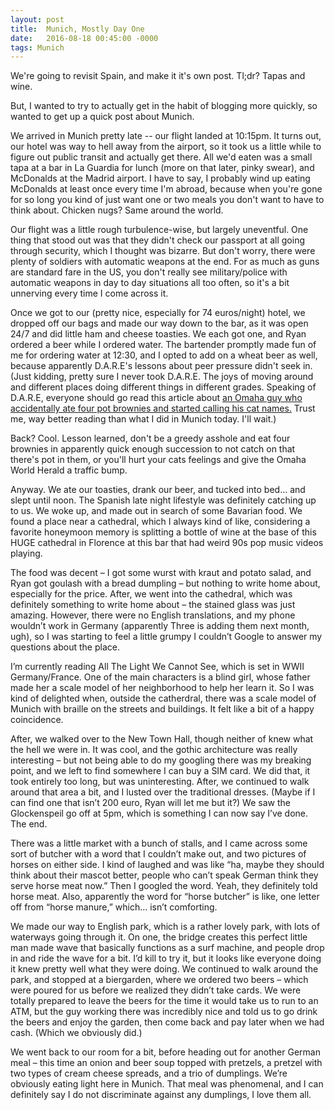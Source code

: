 ```yaml
---
layout: post
title:  Munich, Mostly Day One
date:   2016-08-18 00:45:00 -0000
tags: Munich
---
```


We're going to revisit Spain, and make it it's own post. Tl;dr? Tapas and wine.

But, I wanted to try to actually get in the habit of blogging more quickly, so wanted to get up a quick post about Munich.

We arrived in Munich pretty late -- our flight landed at 10:15pm. It turns out, our hotel was way to hell away from the airport, so it took us a little while to figure out public transit and actually get there. All we'd eaten was a small tapa at a bar in La Guardia for lunch (more on that later, pinky swear), and McDonalds at the Madrid airport. I have to say, I probably wind up eating McDonalds at least once every time I'm abroad, because when you're gone for so long you kind of just want one or two meals you don't want to have to think about. Chicken nugs? Same around the world. 

Our flight was a little rough turbulence-wise, but largely uneventful. One thing that stood out was that they didn't check our passport at all going through security, which I thought was bizarre. But don't worry, there were plenty of soldiers with automatic weapons at the end. For as much as guns are standard fare in the US, you don't really see military/police with automatic weapons in day to day situations all too often, so it's a bit unnerving every time I come across it. 

Once we got to our (pretty nice, especially for 74 euros/night) hotel, we dropped off our bags and made our way down to the bar, as it was open 24/7 and did little ham and cheese toasties. We each got one, and Ryan ordered a beer while I ordered water. The bartender promptly made fun of me for ordering water at 12:30, and I opted to add on a wheat beer as well, because apparently D.A.R.E's lessons about peer pressure didn't seek in. (Just kidding, pretty sure I never took D.A.R.E. The joys of moving around and different places doing different things in different grades. Speaking of D.A.R.E, everyone should go read this article about [an Omaha guy who accidentally ate four pot brownies and started calling his cat names.](http://www.omaha.com/news/metro/omaha-dad-finds-pot-brownies-eats-of-them-says-mean/article_385099cc-649c-11e6-86a8-4728d60cb7fe.html) Trust me, way better reading than what I did in Munich today. I'll wait.)

Back? Cool. Lesson learned, don't be a greedy asshole and eat four brownies in apparently quick enough succession to not catch on that there's pot in them, or you'll hurt your cats feelings and give the Omaha World Herald a traffic bump. 

Anyway. We ate our toasties, drank our beer, and tucked into bed… and slept until noon. The Spanish late night lifestyle was definitely catching up to us. We woke up, and made out in search of some Bavarian food. We found a place near a cathedral, which I always kind of like, considering a favorite honeymoon memory is splitting a bottle of wine at the base of this HUGE cathedral in Florence at this bar that had weird 90s pop music videos playing. 

The food was decent – I got some wurst with kraut and potato salad, and Ryan got goulash with a bread dumpling – but nothing to write home about, especially for the price. After, we went into the cathedral, which was definitely something to write home about – the stained glass was just amazing. However, there were no English translations, and my phone wouldn’t work in Germany (apparently Three is adding them next month, ugh), so I was starting to feel a little grumpy I couldn’t Google to answer my questions about the place. 

I’m currently reading All The Light We Cannot See, which is set in WWII Germany/France. One of the main characters is a blind girl, whose father made her a scale model of her neighborhood to help her learn it. So I was kind of delighted when, outside the catherdral, there was a scale model of Munich with braille on the streets and buildings. It felt like a bit of a happy coincidence. 

After, we walked over to the New Town Hall, though neither of knew what the hell we were in. It was cool, and the gothic architecture was really interesting – but not being able to do my googling there was my breaking point, and we left to find somewhere I can buy a SIM card. We did that, it took entirely too long, but was uninteresting. After, we continued to walk around that area a bit, and I lusted over the traditional dresses. (Maybe if I can find one that isn’t 200 euro, Ryan will let me but it?) We saw the Glockenspeil go off at 5pm, which is something I can now say I’ve done. The end. 

There was a little market with a bunch of stalls, and I came across some sort of butcher with a word that I couldn’t make out, and two pictures of horses on either side. I kind of laughed and was like “ha, maybe they should think about their mascot better, people who can’t speak German think they serve horse meat now.” Then I googled the word. Yeah, they definitely told horse meat. Also, apparently the word for “horse butcher” is like, one letter off from “horse manure,” which… isn’t comforting. 

We made our way to English park, which is a rather lovely park, with lots of waterways going through it. On one, the bridge creates this perfect little man made wave that basically functions as a surf machine, and people drop in and ride the wave for a bit. I’d kill to try it, but it looks like everyone doing it knew pretty well what they were doing. We continued to walk around the park, and stopped at a biergarden, where we ordered two beers – which were poured for us before we realized they didn’t take cards. We were totally prepared to leave the beers for the time it would take us to run to an ATM, but the guy working there was incredibly nice and told us to go drink the beers and enjoy the garden, then come back and pay later when we had cash. (Which we obviously did.)

We went back to our room for a bit, before heading out for another German meal – this time an onion and beer soup topped with pretzels, a pretzel with two types of cream cheese spreads, and a trio of dumplings. We’re obviously eating light here in Munich. That meal was phenomenal, and I can definitely say I do not discriminate against any dumplings, I love them all. 


